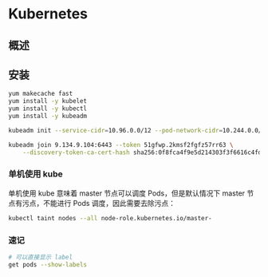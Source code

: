 # Kubernetes

## 概述

## 安装

```sh
yum makecache fast
yum install -y kubelet
yum install -y kubectl
yum install -y kubeadm

kubeadm init --service-cidr=10.96.0.0/12 --pod-network-cidr=10.244.0.0/16 --apiserver-advertise-address=9.134.9.104

kubeadm join 9.134.9.104:6443 --token 51gfwp.2kmsf2fgfz57rr63 \
    --discovery-token-ca-cert-hash sha256:0f8fca4f9e5d214303f3f6616c4fdc206c083abf759a68229d4cd2760182e3fc 
```

### 单机使用 kube

单机使用 kube 意味着 master 节点可以调度 Pods，但是默认情况下 master 节点有污点，不能进行 Pods 调度，因此需要去除污点：

```sh
kubectl taint nodes --all node-role.kubernetes.io/master-
```

### 速记

```sh
# 可以直接显示 label
get pods --show-labels
```
